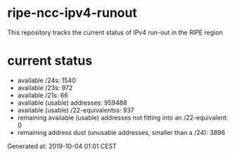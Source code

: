 # ripe-ncc-ipv4-runout
This repository tracks the current status of IPv4 run-out in the RIPE region
# current status
- available /24s: 1540
- available /23s: 972
- available /21s: 66
- available (usable) addresses: 959488
- available (usable) /22-equivalentss: 937
- remaining available (usable) addresses not fitting into an /22-equivalent: 0
- remaining address dust (unusable addresses, smaller than a /24): 3896

Generated at: 2019-10-04 01:01 CEST
